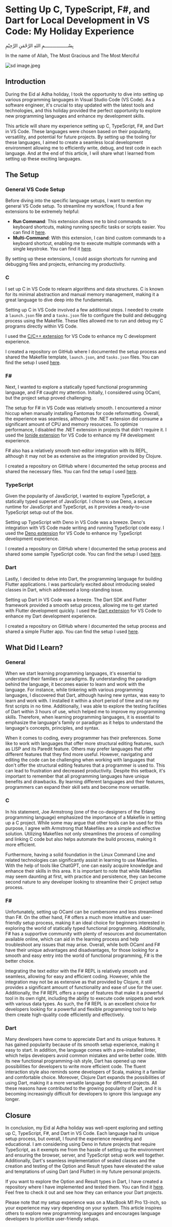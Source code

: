# Setting Up C, TypeScript, F#, and Dart for Local Development in VS Code: My Holiday Experience

بِسْــــــــــــــــــمِ اللهِ الرَّحْمَنِ الرَّحِيْمِ

In the name of Allah, The Most Gracious and The Most Merciful

![sd image.jpeg](Setting%20Up%20C,%20TypeScript,%20F#,%20and%20Dart%20for%20Local%20D%2014f2b04bec364a68934778a60992fcd7/sd_image.jpeg)

## Introduction

During the Eid al Adha holiday, I took the opportunity to dive into setting up various programming languages in Visual Studio Code (VS Code). As a software engineer, it's crucial to stay updated with the latest tools and technologies, and this holiday provided the perfect opportunity to explore new programming languages and enhance my development skills.

This article will share my experience setting up C, TypeScript, F#, and Dart in VS Code. These languages were chosen based on their popularity, versatility, and potential for future projects. By setting up the tooling for these languages, I aimed to create a seamless local development environment allowing me to efficiently write, debug, and test code in each language. And at the end of this article, I will share what I learned from setting up these exciting languages.

## The Setup

### General VS Code Setup

Before diving into the specific language setups, I want to mention my general VS Code setup. To streamline my workflow, I found a few extensions to be extremely helpful:

- **Run Command**: This extension allows me to bind commands to keyboard shortcuts, making running specific tasks or scripts easier. You can find it [here](https://marketplace.visualstudio.com/items?itemName=edonet.vscode-command-runner).
- **Multi-Command**: With this extension, I can bind custom commands to a keyboard shortcut, enabling me to execute multiple commands with a single keystroke. You can find it [here](https://marketplace.visualstudio.com/items?itemName=ryuta46.multi-command).

By setting up these extensions, I could assign shortcuts for running and debugging files and projects, enhancing my productivity.

### C

I set up C in VS Code to relearn algorithms and data structures. C is known for its minimal abstraction and manual memory management, making it a great language to dive deep into the fundamentals.

Setting up C in VS Code involved a few additional steps. I needed to create a `launch.json` file and a `tasks.json` file to configure the build and debugging process using the Makefile. These files allowed me to run and debug my C programs directly within VS Code.

I used the [C/C++ extension](https://marketplace.visualstudio.com/items?itemName=ms-vscode.cpptools) for VS Code to enhance my C development experience.

I created a repository on GitHub where I documented the setup process and shared the Makefile template, `launch.json`, and `tasks.json` files. You can find the setup I used [here](https://github.com/organiclever/ayokoding/tree/main/contents/c-cookbook/c-cookbook-primary).

### F#

Next, I wanted to explore a statically typed functional programming language, and F# caught my attention. Initially, I considered using OCaml, but the project setup proved challenging.

The setup for F# in VS Code was relatively smooth. I encountered a minor hiccup when manually installing Fantomas for code reformatting. Overall, the experience was seamless, although the .NET extension did consume a significant amount of CPU and memory resources. To optimize performance, I disabled the .NET extension in projects that didn't require it. I used the [Ionide extension](https://marketplace.visualstudio.com/items?itemName=Ionide.Ionide-fsharp) for VS Code to enhance my F# development experience.

F# also has a relatively smooth text-editor integration with its REPL, although it may not be as extensive as the integration provided by Clojure.

I created a repository on GitHub where I documented the setup process and shared the necessary files. You can find the setup I used [here](https://github.com/organiclever/ayokoding/tree/main/contents/fsharp-cookbook/fsharp-cookbook-primary).

### TypeScript

Given the popularity of JavaScript, I wanted to explore TypeScript, a statically typed superset of JavaScript. I chose to use Deno, a secure runtime for JavaScript and TypeScript, as it provides a ready-to-use TypeScript setup out of the box.

Setting up TypeScript with Deno in VS Code was a breeze. Deno's integration with VS Code made writing and running TypeScript code easy. I used the [Deno extension](https://marketplace.visualstudio.com/items?itemName=denoland.vscode-deno) for VS Code to enhance my TypeScript development experience.

I created a repository on GitHub where I documented the setup process and shared some sample TypeScript code. You can find the setup I used [here](https://github.com/organiclever/ayokoding/tree/main/contents/typescript-cookbook/typescript-cookbook-primary).

### Dart

Lastly, I decided to delve into Dart, the programming language for building Flutter applications. I was particularly excited about introducing sealed classes in Dart, which addressed a long-standing issue.

Setting up Dart in VS Code was a breeze. The Dart SDK and Flutter framework provided a smooth setup process, allowing me to get started with Flutter development quickly. I used the [Dart extension](https://marketplace.visualstudio.com/items?itemName=Dart-Code.dart-code) for VS Code to enhance my Dart development experience.

I created a repository on GitHub where I documented the setup process and shared a simple Flutter app. You can find the setup I used [here](https://github.com/organiclever/ayokoding/tree/main/contents/dart-cookbook/dart-cookbook-primary).

## What Did I Learn?

### General

When we start learning programming languages, it's essential to understand their families or paradigms. By understanding the paradigm behind the language, it becomes easier to learn and work with the language. For instance, while tinkering with various programming languages, I discovered that Dart, although having new syntax, was easy to learn and work with. I installed it within a short period of time and ran my first scripts in no time. Additionally, I was able to explore the testing facilities of Dart within 3 hours of use, which helped me to improve my programming skills. Therefore, when learning programming languages, it is essential to emphasize the language's family or paradigm as it helps to understand the language's concepts, principles, and syntax.

When it comes to coding, every programmer has their preferences. Some like to work with languages that offer more structural editing features, such as LISP and its Paredit feature. Others may prefer languages that offer different features that they find more useful. However, navigating and editing the code can be challenging when working with languages that don't offer the structural editing features that a programmer is used to. This can lead to frustration and decreased productivity. Despite this setback, it's important to remember that all programming languages have unique benefits and drawbacks. By learning different languages and their features, programmers can expand their skill sets and become more versatile.

### C

In his statement, Joe Armstrong (one of the co-designers of the Erlang programming language) emphasized the importance of a Makefile in setting up a C project. While some may argue that other tools can be used for this purpose, I agree with Armstrong that Makefiles are a simple and effective solution. Utilizing Makefiles not only streamlines the process of compiling and linking C code but also helps automate the build process, making it more efficient.

Furthermore, having a solid foundation in the Linux Command Line and related technologies can significantly assist in learning to use Makefiles. With the help of tools like ChatGPT, one can easily acquire knowledge and enhance their skills in this area. It is important to note that while Makefiles may seem daunting at first, with practice and persistence, they can become second nature to any developer looking to streamline their C project setup process.

### F#

Unfortunately, setting up OCaml can be cumbersome and less streamlined than F#. On the other hand, F# offers a much more intuitive and user-friendly setup process, making it an ideal choice for beginners interested in exploring the world of statically typed functional programming. Additionally, F# has a supportive community with plenty of resources and documentation available online, which can aid in the learning process and help troubleshoot any issues that may arise. Overall, while both OCaml and F# have their unique advantages and disadvantages, for those looking for a smooth and easy entry into the world of functional programming, F# is the better choice.

Integrating the text editor with the F# REPL is relatively smooth and seamless, allowing for easy and efficient coding. However, while the integration may not be as extensive as that provided by Clojure, it still provides a significant amount of functionality and ease of use for the user. Additionally, the F# REPL offers a range of features that make it a powerful tool in its own right, including the ability to execute code snippets and work with various data types. As such, the F# REPL is an excellent choice for developers looking for a powerful and flexible programming tool to help them create high-quality code efficiently and effectively.

### Dart

Many developers have come to appreciate Dart and its unique features. It has gained popularity because of its smooth setup experience, making it easy to start. In addition, the language comes with a pre-installed linter, which helps developers avoid common mistakes and write better code. With its new functional programming-ish style, Dart has opened up new possibilities for developers to write more efficient code. The fluent interaction style also reminds some developers of Scala, making it a familiar and comfortable choice. Moreover, Clojure Dart expands the possibilities of using Dart, making it a more versatile language for different projects. All these reasons have contributed to the growing popularity of Dart, and it is becoming increasingly difficult for developers to ignore this language any longer.

## Closure

In conclusion, my Eid al Adha holiday was well-spent exploring and setting up C, TypeScript, F#, and Dart in VS Code. Each language had its unique setup process, but overall, I found the experience rewarding and educational. I am considering using Deno in future projects that require TypeScript, as it exempts me from the hassle of setting up the environment and ensuring the browser, server, and TypeScript setup work well together. Additionally, Dart's seamless implementation of sealed classes and the creation and testing of the Option and Result types have elevated the value and temptations of using Dart (and Flutter) in my future personal projects.

If you want to explore the Option and Result types in Dart, I have created a repository where I have implemented and tested them. You can find it [here](https://github.com/organiclever/ayokoding/tree/main/contents/dart-cookbook/dart-cookbook-primary/src/typing_utils). Feel free to check it out and see how they can enhance your Dart projects.

Please note that my setup experience was on a MacBook M1 Pro 13-inch, so your experience may vary depending on your system. This article inspires others to explore new programming languages and encourages language developers to prioritize user-friendly setups.
